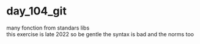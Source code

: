 # day_104_git
many fonction from standars libs  
this exercise is late 2022 so be gentle the syntax is bad and the norms too 